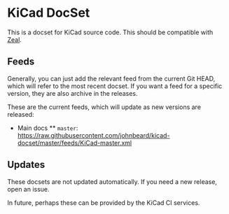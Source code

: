 # KiCad DocSet

This is a docset for KiCad source code. This should be compatible with [Zeal][].

## Feeds

Generally, you can just add the relevant feed from the current Git HEAD,
which will refer to the most recent docset. If you want a feed for a specific
version, they are also archive in the releases.

These are the current feeds, which will update as new versions are released:

* Main docs
** `master`: https://raw.githubusercontent.com/johnbeard/kicad-docset/master/feeds/KiCad-master.xml

## Updates

These docsets are not updated automatically. If you need a new release, open an issue.

In future, perhaps these can be provided by the KiCad CI services.

[Zeal]: https://zealdocs.org

